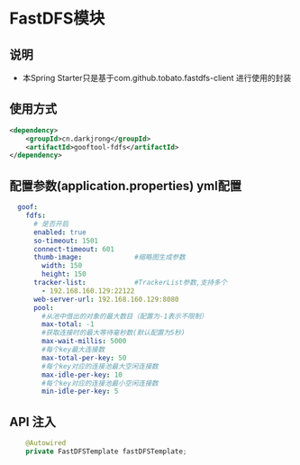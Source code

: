 # FastDFS模块

## 说明
 - 本Spring Starter只是基于com.github.tobato.fastdfs-client 进行使用的封装

## 使用方式
```xml
<dependency>
    <groupId>cn.darkjrong</groupId>
    <artifactId>gooftool-fdfs</artifactId>
</dependency>
```

## 配置参数(application.properties) yml配置
```yaml
  goof:
    fdfs:
      # 是否开启
      enabled: true
      so-timeout: 1501
      connect-timeout: 601
      thumb-image:             #缩略图生成参数
        width: 150
        height: 150
      tracker-list:            #TrackerList参数,支持多个
        - 192.168.160.129:22122
      web-server-url: 192.168.160.129:8080
      pool:
        #从池中借出的对象的最大数目（配置为-1表示不限制）
        max-total: -1
        #获取连接时的最大等待毫秒数(默认配置为5秒)
        max-wait-millis: 5000
        #每个key最大连接数
        max-total-per-key: 50
        #每个key对应的连接池最大空闲连接数
        max-idle-per-key: 10
        #每个key对应的连接池最小空闲连接数
        min-idle-per-key: 5
```


## API 注入
```java
    @Autowired
    private FastDFSTemplate fastDFSTemplate;
```
